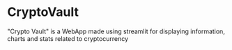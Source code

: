 # CryptoVault
"Crypto Vault" is a WebApp made using streamlit for displaying information, charts and stats related to cryptocurrency

